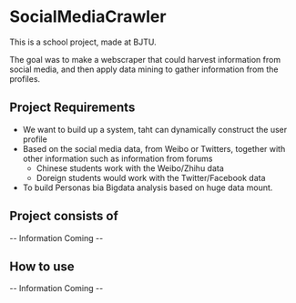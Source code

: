 # SocialMediaCrawler

This is a school project, made at BJTU.

 The goal was to make a webscraper that could harvest information from social media, and then apply data mining to 
 gather information from the profiles.   

 ## Project Requirements
 * We want to build up a system, taht can dynamically construct the user profile
 * Based on the social media data, from Weibo or Twitters, together with other information such as information from forums
    * Chinese students work with the Weibo/Zhihu data
    * Doreign students would work with the Twitter/Facebook data
 * To build Personas bia Bigdata analysis based on huge data mount.   
 

## Project consists of
-- Information Coming -- 

 
 ## How to use
 -- Information Coming --
 
 
